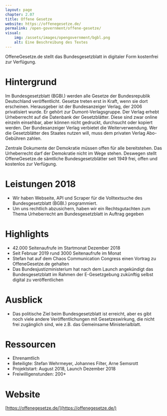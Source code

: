 ```yaml
---
layout: page
chapter: 2.07
title: Offene Gesetze
website: https://offenegesetze.de/
permalink: /open-government/offene-gesetze/
visual:
    img: /assets/images/opengovernment/bgbl.png
    alt: Eine Beschreibung des Textes
---
```



OffeneGesetze.de stellt das Bundesgesetzblatt in digitaler Form kostenfrei zur Verfügung.

# Hintergrund

Im Bundesgesetzblatt (BGBl.) werden alle Gesetze der Bundesrepublik Deutschland veröffentlicht. Gesetze treten erst in Kraft, wenn sie dort erscheinen. Herausgeber ist der Bundesanzeiger Verlag, der 2006 privatisiert wurde. Er gehört zur Dumont-Verlagsgruppe. Der Verlag erhebt Urheberrecht auf die Datenbank der Gesetzblätter. Diese sind zwar online einzeln einsehbar, aber können nicht gedruckt, durchsucht oder kopiert werden. Der Bundesanzeiger Verlag verbietet die Weiterverwendung. Wer die Gesetzblätter des Staates nutzen will, muss dem privaten Verlag Abo-Gebühren zahlen. 

Zentrale Dokumente der Demokratie müssen offen für alle bereitstehen. Das Urheberrecht darf der Demokratie nicht im Wege stehen. Deswegen stellt OffeneGesetze.de sämtliche Bundesgesetzblätter seit 1949 frei, offen und kostenlos zur Verfügung.


# Leistungen 2018

* Wir haben Webseite, API und Scraper für die Volltextsuche des Bundesgesetzblatt (BGBl.) programmiert.
* Um uns rechtlich abzusichern, haben wir ein Rechtsgutachten zum Thema Urheberrecht am Bundesgesetzblatt in Auftrag gegeben


# Highlights

* 42.000 Seitenaufrufe im Startmonat Dezember 2018
* Seit Februar 2019 rund 3000 Seitenaufrufe im Monat
* Stefan hat auf dem Chaos Communication Congress einen Vortrag zu OffeneGesetze.de gehalten
* Das Bundesjustizministerium hat nach dem Launch angekündigt das Bundesgesetzblatt im Rahmen der E-Gesetzgebung zukünftig selbst digital zu veröffentlichen


# Ausblick

* Das politische Ziel beim Bundesgesetzblatt ist erreicht, aber es gibt noch viele andere Veröffentlichungen mit Gesetzeswirkung, die nicht frei zugänglich sind, wie z.B. das Gemeinsame Ministerialblatt.


# Ressourcen

* Ehrenamtlich
* Beteiligte: Stefan Wehrmeyer, Johannes Filter, Arne Semsrott
* Projektstart: August 2018, Launch Dezember 2018
* Freiwilligenstunden: 200+


# Website

[https://offenegesetze.de/](https://offenegesetze.de/)